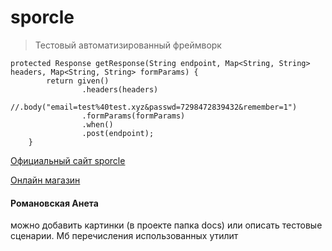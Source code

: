 # sporcle

> Тестовый автоматизированный фреймворк

```
protected Response getResponse(String endpoint, Map<String, String> headers, Map<String, String> formParams) {
        return given()
                .headers(headers)
                //.body("email=test%40test.xyz&passwd=7298472839432&remember=1")
                .formParams(formParams)
                .when()
                .post(endpoint);
    }
```

[Официальный сайт sporcle](https://www.sporcle.com/)

[Онлайн магазин](https://www.sporcle.com/)

#### Романовская Анета

можно добавить картинки (в проекте папка docs) или описать тестовые сценарии. Мб перечисления использованных утилит